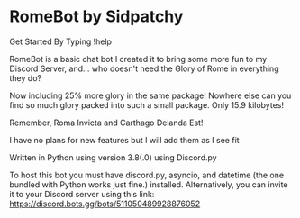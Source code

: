 # RomeBot by Sidpatchy
Get Started By Typing !help

RomeBot is a basic chat bot I created it to bring some more fun to my Discord Server, and... who doesn't need the Glory of Rome in everything they do?

Now including 25% more glory in the same package! Nowhere else can you find so much glory packed into such a small package. Only 15.9  kilobytes! 

Remember, Roma Invicta and Carthago Delanda Est!

I have no plans for new features but I will add them as I see fit

Written in Python using version 3.8(.0) using Discord.py

To host this bot you must have discord.py, asyncio, and datetime (the one bundled with Python works just fine.) installed. Alternatively, you can invite it to your Discord server using this link: https://discord.bots.gg/bots/511050489928876052
